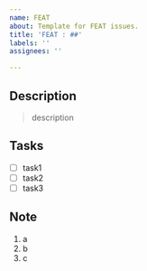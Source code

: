 ```yaml
---
name: FEAT
about: Template for FEAT issues.
title: 'FEAT : ##'
labels: ''
assignees: ''

---
```


## Description

> description

## Tasks

- [ ] task1
- [ ] task2
- [ ] task3

## Note

1. a
2. b
3. c
